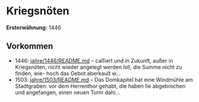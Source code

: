 # Kriegsnöten

**Ersterwähnung:** 1446

## Vorkommen
- 1446: [jahre/1446/README.md](../jahre/1446/README.md) – caſſiert und in Zukunft, außer in Kriegsnöten, nicht wieder
angelegt werden ſoll, die Summe nicht zu finden, wie-
hoch das Gebot aberkauſt w...
- 1503: [jahre/1503/README.md](../jahre/1503/README.md) – Das Domkapitel hat eine Windmühle am Stadtgraben:
vor dem Herrenthor gehabt, die haben ſie abgebrochen und
angefangen, einen neuen Turm dahi...
